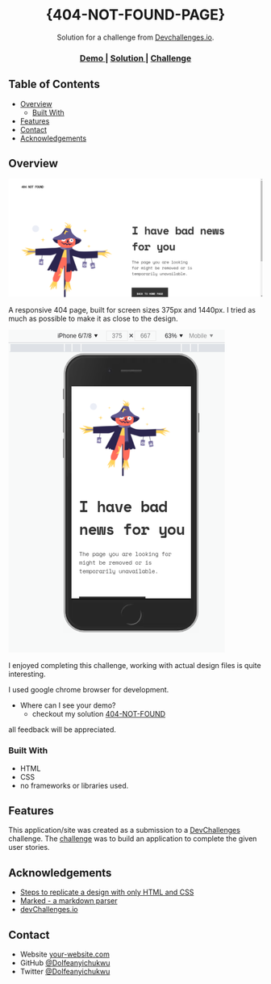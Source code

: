 <!-- Please update value in the {}  -->

<h1 align="center">{404-NOT-FOUND-PAGE}</h1>

<div align="center">
   Solution for a challenge from  <a href="http://devchallenges.io" target="_blank">Devchallenges.io</a>.
</div>

<div align="center">
  <h3>
    <a href="https://404demo.surge.sh">
      Demo
    </a>
    <span> | </span>
    <a href="https://github.com/HIIfeanyichukwu/404-Not-Found">
      Solution
    </a>
    <span> | </span>
    <a href="https://devchallenges.io/challenges/wBunSb7FPrIepJZAg0sY">
      Challenge
    </a>
  </h3>
</div>

<!-- TABLE OF CONTENTS -->

## Table of Contents

- [Overview](#overview)
  - [Built With](#built-with)
- [Features](#features)
- [Contact](#contact)
- [Acknowledgements](#acknowledgements)

<!-- OVERVIEW -->

## Overview

![screenshot](./img/404-1440px.png)

A responsive 404 page, built for screen sizes 375px and 1440px.
I tried as much as possible to make it as close to the design.

![screenshot](./img/404mobile.png) 

I enjoyed completing this challenge, working with actual design files is quite interesting.

I used google chrome browser for development.


- Where can I see your demo?
  - checkout my solution [404-NOT-FOUND](https://404demo.surge.sh)

all feedback will be appreciated.

### Built With

<!-- This section should list any major frameworks that you built your project using. Here are a few examples.-->

- HTML
- CSS
- no frameworks or libraries used.

## Features

<!-- List the features of your application or follow the template. Don't share the figma file here :) -->

This application/site was created as a submission to a [DevChallenges](https://devchallenges.io/challenges) challenge. The [challenge](https://devchallenges.io/challenges/wBunSb7FPrIepJZAg0sY) was to build an application to complete the given user stories.


## Acknowledgements

<!-- This section should list any articles or add-ons/plugins that helps you to complete the project. This is optional but it will help you in the future. For exmpale -->

- [Steps to replicate a design with only HTML and CSS](https://devchallenges-blogs.web.app/how-to-replicate-design/)
- [Marked - a markdown parser](https://github.com/chjj/marked)
- [devChallenges.io](https://devChallenges.io)

## Contact

- Website [your-website.com](https://{your-web-site-link})
- GitHub [@DoIfeanyichukwu](https://{github.com/DoIfeanyichukwu})
- Twitter [@DoIfeanyichukwu](https://{twitter.com/DoIfeanyichukwu})
